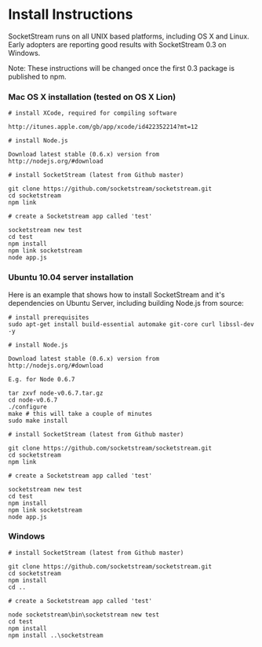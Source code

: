 Install Instructions
====================

SocketStream runs on all UNIX based platforms, including OS X and Linux. Early adopters are reporting good results with SocketStream 0.3 on Windows.

Note: These instructions will be changed once the first 0.3 package is published to npm.


### Mac OS X installation (tested on OS X Lion)

    # install XCode, required for compiling software
    
    http://itunes.apple.com/gb/app/xcode/id422352214?mt=12
    
    # install Node.js
    
    Download latest stable (0.6.x) version from http://nodejs.org/#download
  
    # install SocketStream (latest from Github master)
    
    git clone https://github.com/socketstream/socketstream.git
    cd socketstream
    npm link
    
    # create a Socketstream app called 'test'
    
    socketstream new test
    cd test
    npm install
    npm link socketstream
    node app.js
    

### Ubuntu 10.04 server installation

Here is an example that shows how to install SocketStream and it's dependencies on Ubuntu Server, including building Node.js from source:

    # install prerequisites
    sudo apt-get install build-essential automake git-core curl libssl-dev -y

    # install Node.js
    
    Download latest stable (0.6.x) version from http://nodejs.org/#download

    E.g. for Node 0.6.7

    tar zxvf node-v0.6.7.tar.gz
    cd node-v0.6.7
    ./configure
    make # this will take a couple of minutes
    sudo make install

    # install SocketStream (latest from Github master)
    
    git clone https://github.com/socketstream/socketstream.git
    cd socketstream
    npm link
    
    # create a Socketstream app called 'test'
    
    socketstream new test
    cd test
    npm install
    npm link socketstream
    node app.js
    

### Windows

    # install SocketStream (latest from Github master)

    git clone https://github.com/socketstream/socketstream.git
    cd socketstream
    npm install
    cd ..

    # create a Socketstream app called 'test'

    node socketstream\bin\socketstream new test
    cd test
    npm install
    npm install ..\socketstream    
